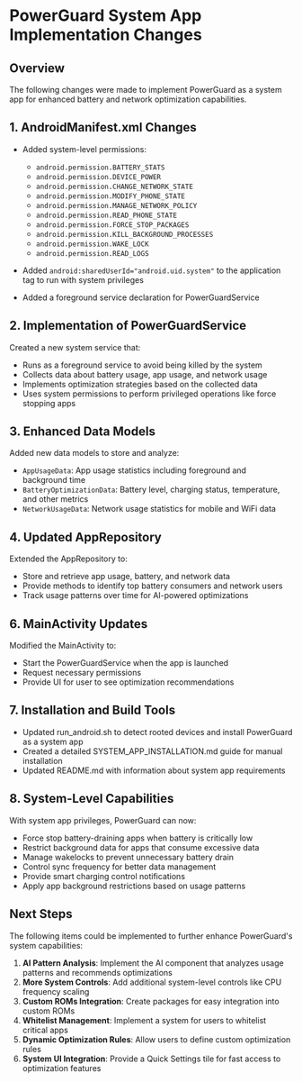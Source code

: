 # PowerGuard System App Implementation Changes

## Overview

The following changes were made to implement PowerGuard as a system app for enhanced battery and
network optimization capabilities.

## 1. AndroidManifest.xml Changes

- Added system-level permissions:
  - `android.permission.BATTERY_STATS`
  - `android.permission.DEVICE_POWER`
  - `android.permission.CHANGE_NETWORK_STATE`
  - `android.permission.MODIFY_PHONE_STATE`
  - `android.permission.MANAGE_NETWORK_POLICY`
  - `android.permission.READ_PHONE_STATE`
  - `android.permission.FORCE_STOP_PACKAGES`
  - `android.permission.KILL_BACKGROUND_PROCESSES`
  - `android.permission.WAKE_LOCK`
  - `android.permission.READ_LOGS`

- Added `android:sharedUserId="android.uid.system"` to the application tag to run with system
  privileges
- Added a foreground service declaration for PowerGuardService

## 2. Implementation of PowerGuardService

Created a new system service that:

- Runs as a foreground service to avoid being killed by the system
- Collects data about battery usage, app usage, and network usage
- Implements optimization strategies based on the collected data
- Uses system permissions to perform privileged operations like force stopping apps

## 3. Enhanced Data Models

Added new data models to store and analyze:

- `AppUsageData`: App usage statistics including foreground and background time
- `BatteryOptimizationData`: Battery level, charging status, temperature, and other metrics
- `NetworkUsageData`: Network usage statistics for mobile and WiFi data

## 4. Updated AppRepository

Extended the AppRepository to:

- Store and retrieve app usage, battery, and network data
- Provide methods to identify top battery consumers and network users
- Track usage patterns over time for AI-powered optimizations

## 6. MainActivity Updates

Modified the MainActivity to:

- Start the PowerGuardService when the app is launched
- Request necessary permissions
- Provide UI for user to see optimization recommendations

## 7. Installation and Build Tools

- Updated run_android.sh to detect rooted devices and install PowerGuard as a system app
- Created a detailed SYSTEM_APP_INSTALLATION.md guide for manual installation
- Updated README.md with information about system app requirements

## 8. System-Level Capabilities

With system app privileges, PowerGuard can now:

- Force stop battery-draining apps when battery is critically low
- Restrict background data for apps that consume excessive data
- Manage wakelocks to prevent unnecessary battery drain
- Control sync frequency for better data management
- Provide smart charging control notifications
- Apply app background restrictions based on usage patterns

## Next Steps

The following items could be implemented to further enhance PowerGuard's system capabilities:

1. **AI Pattern Analysis**: Implement the AI component that analyzes usage patterns and recommends
   optimizations
2. **More System Controls**: Add additional system-level controls like CPU frequency scaling
3. **Custom ROMs Integration**: Create packages for easy integration into custom ROMs
4. **Whitelist Management**: Implement a system for users to whitelist critical apps
5. **Dynamic Optimization Rules**: Allow users to define custom optimization rules
6. **System UI Integration**: Provide a Quick Settings tile for fast access to optimization features 